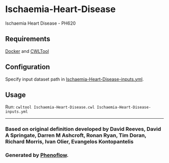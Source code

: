 # Ischaemia-Heart-Disease

Ischaemia Heart Disease - PH620

## Requirements

[Docker](https://docs.docker.com/install/) and [CWLTool](https://github.com/common-workflow-language/cwltool#install)

## Configuration

Specify input dataset path in [Ischaemia-Heart-Disease-inputs.yml](Ischaemia-Heart-Disease-inputs.yml).

## Usage

Run: `cwltool Ischaemia-Heart-Disease.cwl Ischaemia-Heart-Disease-inputs.yml`

***

### Based on original definition developed by David Reeves, David A Springate, Darren M Ashcroft, Ronan Ryan, Tim Doran, Richard Morris, Ivan Olier, Evangelos Kontopantelis
### Generated by [Phenoflow](https://kclhi.org/phenoflow).
